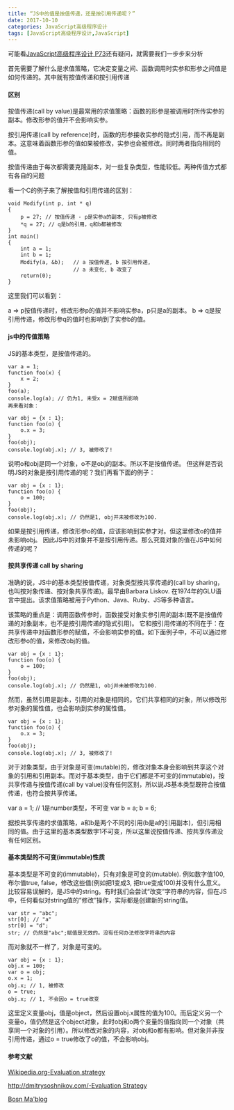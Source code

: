 ```yaml
---
title: “JS中的值是按值传递，还是按引用传递呢？”
date: 2017-10-10 
categories: JavaScript高级程序设计
tags: [JavaScript高级程序设计,JavaScript]
---
```


可能看[JavaScript高级程序设计     P73](https://book.douban.com/subject/10546125/)还有疑问，就需要我们一步步来分析

<!--more-->
首先需要了解什么是求值策略，它决定变量之间、函数调用时实参和形参之间值是如何传递的。其中就有按值传递和按引用传递

#### 区别
按值传递(call by value)是最常用的求值策略：函数的形参是被调用时所传实参的副本。修改形参的值并不会影响实参。

按引用传递(call by reference)时，函数的形参接收实参的隐式引用，而不再是副本。这意味着函数形参的值如果被修改，实参也会被修改。同时两者指向相同的值。

按值传递由于每次都需要克隆副本，对一些复杂类型，性能较低。两种传值方式都有各自的问题

看一个C的例子来了解按值和引用传递的区别：
```
void Modify(int p, int * q)
{
    p = 27; // 按值传递 - p是实参a的副本, 只有p被修改
    *q = 27; // q是b的引用，q和b都被修改
}
int main()
{
    int a = 1;
    int b = 1;
    Modify(a, &b);   // a 按值传递, b 按引用传递,
                     // a 未变化, b 改变了
    return(0);
}
```
这里我们可以看到：

a => p按值传递时，修改形参p的值并不影响实参a，p只是a的副本。
b => q是按引用传递，修改形参q的值时也影响到了实参b的值。

#### js中的传值策略
JS的基本类型，是按值传递的。
```
var a = 1;
function foo(x) {
    x = 2;
}
foo(a);
console.log(a); // 仍为1, 未受x = 2赋值所影响
再来看对象：

var obj = {x : 1};
function foo(o) {
    o.x = 3;
}
foo(obj);
console.log(obj.x); // 3, 被修改了!
```
说明o和obj是同一个对象，o不是obj的副本。所以不是按值传递。 但这样是否说明JS的对象是按引用传递的呢？我们再看下面的例子：
```
var obj = {x : 1};
function foo(o) {
    o = 100;
}
foo(obj);
console.log(obj.x); // 仍然是1, obj并未被修改为100.
```
如果是按引用传递，修改形参o的值，应该影响到实参才对。但这里修改o的值并未影响obj。 因此JS中的对象并不是按引用传递。那么究竟对象的值在JS中如何传递的呢？


#### 按共享传递 call by sharing
准确的说，JS中的基本类型按值传递，对象类型按共享传递的(call by sharing，也叫按对象传递、按对象共享传递)。最早由Barbara Liskov. 在1974年的GLU语言中提出。该求值策略被用于Python、Java、Ruby、JS等多种语言。

该策略的重点是：调用函数传参时，函数接受对象实参引用的副本(既不是按值传递的对象副本，也不是按引用传递的隐式引用)。 它和按引用传递的不同在于：在共享传递中对函数形参的赋值，不会影响实参的值。如下面例子中，不可以通过修改形参o的值，来修改obj的值。
```
var obj = {x : 1};
function foo(o) {
    o = 100;
}
foo(obj);
console.log(obj.x); // 仍然是1, obj并未被修改为100.
```
然而，虽然引用是副本，引用的对象是相同的。它们共享相同的对象，所以修改形参对象的属性值，也会影响到实参的属性值。
```
var obj = {x : 1};
function foo(o) {
    o.x = 3;
}
foo(obj);
console.log(obj.x); // 3, 被修改了!
```
对于对象类型，由于对象是可变(mutable)的，修改对象本身会影响到共享这个对象的引用和引用副本。而对于基本类型，由于它们都是不可变的(immutable)，按共享传递与按值传递(call by value)没有任何区别，所以说JS基本类型既符合按值传递，也符合按共享传递。

var a = 1; // 1是number类型，不可变 var b = a; b = 6;

据按共享传递的求值策略，a和b是两个不同的引用(b是a的引用副本)，但引用相同的值。由于这里的基本类型数字1不可变，所以这里说按值传递、按共享传递没有任何区别。

#### 基本类型的不可变(immutable)性质
基本类型是不可变的(immutable)，只有对象是可变的(mutable). 例如数字值100, 布尔值true, false，修改这些值(例如把1变成3, 把true变成100)并没有什么意义。比较容易误解的，是JS中的string。有时我们会尝试“改变”字符串的内容，但在JS中，任何看似对string值的”修改”操作，实际都是创建新的string值。
```
var str = "abc";
str[0]; // "a"
str[0] = "d";
str; // 仍然是"abc";赋值是无效的。没有任何办法修改字符串的内容
```
而对象就不一样了，对象是可变的。
```
var obj = {x : 1};
obj.x = 100;
var o = obj;
o.x = 1;
obj.x; // 1, 被修改
o = true;
obj.x; // 1, 不会因o = true改变
```
这里定义变量obj，值是object，然后设置obj.x属性的值为100。而后定义另一个变量o，值仍然是这个object对象，此时obj和o两个变量的值指向同一个对象（共享同一个对象的引用）。所以修改对象的内容，对obj和o都有影响。但对象并非按引用传递，通过o = true修改了o的值，不会影响obj。



#### 参考文献

[Wikipedia.org-Evaluation strategy](http://en.wikipedia.org/wiki/Evaluation_strategy#Call_by_reference)

[http://dmitrysoshnikov.com/-Evaluation Strategy](http://dmitrysoshnikov.com/ecmascript/chapter-8-evaluation-strategy/)

[Bosn Ma'blog](http://bosn.me/js/js-call-by-sharing/#section-2)
